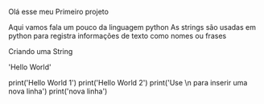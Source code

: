Olá esse meu Primeiro projeto

Aqui vamos fala um pouco da linguagem python
As strings são usadas em python para registra informações de texto
como nomes ou frases

Criando uma String

'Hello World' 

print('Hello World 1')
print('Hello World 2')
print('Use \n para inserir uma nova linha')
print('nova linha')
